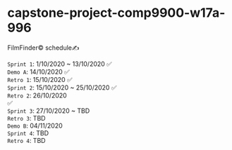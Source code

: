 # capstone-project-comp9900-w17a-996

FilmFinder© schedule✍

`Sprint 1`:   1/10/2020 ~ 13/10/2020        ✅<br/>
`Demo A`:     14/10/2020                    ✅<br/>
`Retro 1`:    15/10/2020                    ✅<br/>
`Sprint 2`:   15/10/2020 ~ 25/10/2020       ✅<br/>
`Retro 2`:    26/10/2020<br/>               ✅<br/>
`Sprint 3`:   27/10/2020 ~ TBD<br/>
`Retro 3`:    TBD<br/>
`Demo B`:     04/11/2020<br/>
`Sprint 4`:   TBD<br/>
`Retro 4`:    TBD<br/>